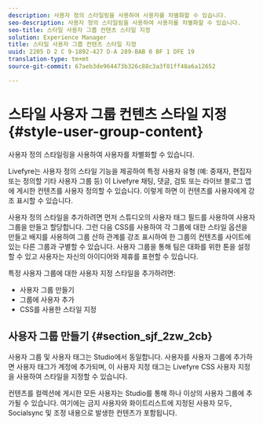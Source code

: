 ```yaml
---
description: 사용자 정의 스타일링을 사용하여 사용자를 차별화할 수 있습니다.
seo-description: 사용자 정의 스타일링을 사용하여 사용자를 차별화할 수 있습니다.
seo-title: 스타일 사용자 그룹 컨텐츠 스타일 지정
solution: Experience Manager
title: 스타일 사용자 그룹 컨텐츠 스타일 지정
uuid: 2205 D 2 C 9-1892-427 D-A 289-BAB 0 BF 1 DFE 19
translation-type: tm+mt
source-git-commit: 67aeb3de964473b326c88c3a3f81ff48a6a12652

---
```



# 스타일 사용자 그룹 컨텐츠 스타일 지정{#style-user-group-content}

사용자 정의 스타일링을 사용하여 사용자를 차별화할 수 있습니다.

Livefyre는 사용자 정의 스타일 기능을 제공하여 특정 사용자 유형 (예: 중재자, 편집자 또는 정의할 기타 사용자 그룹 등) 이 Livefyre 채팅, 댓글, 검토 또는 라이브 블로그 앱에 게시한 컨텐츠를 사용자 정의할 수 있습니다. 이렇게 하면 이 컨텐츠를 사용자에게 강조 표시할 수 있습니다.

사용자 정의 스타일을 추가하려면 먼저 스튜디오의 사용자 태그 필드를 사용하여 사용자 그룹을 만들고 할당합니다. 그런 다음 CSS를 사용하여 각 그룹에 대한 스타일 옵션을 만들고 배지를 사용하여 그룹 산하 관계를 강조 표시하여 한 그룹의 컨텐츠를 사이트에 있는 다른 그룹과 구별할 수 있습니다. 사용자 그룹을 통해 팀은 대화를 위한 톤을 설정할 수 있고 사용자는 자신의 아이디어와 제휴를 표현할 수 있습니다.

특정 사용자 그룹에 대한 사용자 지정 스타일을 추가하려면:

* 사용자 그룹 만들기
* 그룹에 사용자 추가
* CSS를 사용한 스타일 지정

## 사용자 그룹 만들기 {#section_sjf_2zw_2cb}

사용자 그룹 및 사용자 태그는 Studio에서 동일합니다. 사용자를 사용자 그룹에 추가하면 사용자 태그가 계정에 추가되며, 이 사용자 지정 태그는 Livefyre CSS 사용자 지정을 사용하여 스타일을 지정할 수 있습니다.

컨텐츠를 컬렉션에 게시한 모든 사용자는 Studio를 통해 하나 이상의 사용자 그룹에 추가될 수 있습니다. 여기에는 금지 사용자와 화이트리스트에 지정된 사용자 모두, Socialsync 및 조정 내용으로 발생한 컨텐츠가 포함됩니다.
